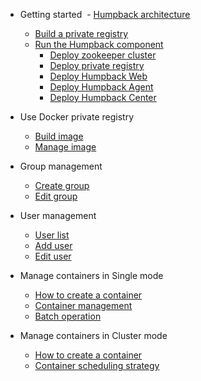 - Getting started
  - [Humpback architecture](humpback-arch.md)
  - [Build a private registry](build-registry.md)
  - [Run the Humpback component](run-humpback-components.md)
    - [Deploy zookeeper cluster](run-zookeeper.md)
    - [Deploy private registry](run-registry.md)
    - [Deploy Humpback Web](run-humpback-web.md)
    - [Deploy Humpback Agent](run-humpback-agent.md)
    - [Deploy Humpback Center](run-humpback-center.md)
- Use Docker private registry
  - [Build image](build-image.md)
  - [Manage image](manage-image.md)

- Group management
  - [Create group](create-group.md)
  - [Edit group](edit-group.md)
  
- User management
  - [User list](user-manage.md)
  - [Add user](add-user.md)
  - [Edit user](edit-user.md)

- Manage containers in Single mode
  - [How to create a container](single-create-container.md)
  - [Container management](single-manage-container.md)
  - [Batch operation](single-batch-operate.md)

- Manage containers in Cluster mode
  - [How to create a container](cluster-create-container.md)
  - [Container scheduling strategy](cluster-container-schedule.md)
